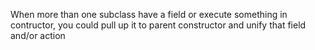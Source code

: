 When more than one subclass have a field or execute something in contructor, you could pull up  it to parent constructor and unify that field and/or action